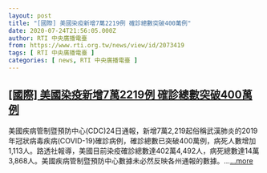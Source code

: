 ```yaml
---
layout: post
title: "[國際] 美國染疫新增7萬2219例 確診總數突破400萬例"
date: 2020-07-24T21:56:05.000Z
author: RTI 中央廣播電臺
from: https://www.rti.org.tw/news/view/id/2073419
tags: [ RTI 中央廣播電臺 ]
categories: [ news, RTI 中央廣播電臺 ]
---
```

<!--1595627765000-->
[[國際] 美國染疫新增7萬2219例 確診總數突破400萬例](https://www.rti.org.tw/news/view/id/2073419)
------

<div>
美國疾病管制暨預防中心(CDC)24日通報，新增7萬2,219起俗稱武漢肺炎的2019年冠狀病毒疾病(COVID-19)確診病例，確診總數已突破400萬例，病死人數增加1,113人。路透社報導，美國目前染疫確診總數達402萬4,492人，病死總數達14萬3,868人。美國疾病管制暨預防中心數據未必然反映各州通報的數據。...<a target="_blank" href="https://www.rti.org.tw/news/view/id/2073419">...more</a>
</div>
